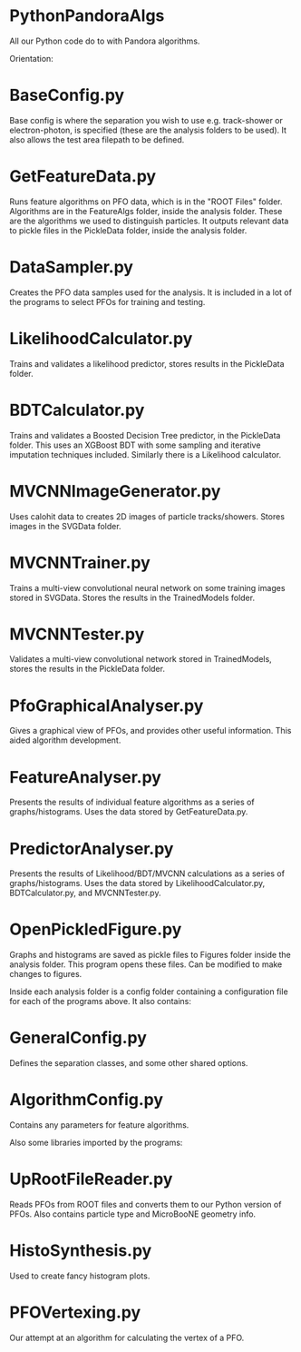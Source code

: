 # PythonPandoraAlgs
All our Python code do to with Pandora algorithms.

Orientation:

# BaseConfig.py
Base config is where the separation you wish to use e.g. track-shower or electron-photon, is specified (these are the analysis folders to be used). It also allows the test area filepath to be defined.

# GetFeatureData.py
Runs feature algorithms on PFO data, which is in the "ROOT Files" folder. Algorithms are in the FeatureAlgs folder, inside the analysis folder. These are the algorithms we used to distinguish particles. It outputs relevant data to pickle files in the PickleData folder, inside the analysis folder. 

# DataSampler.py
Creates the PFO data samples used for the analysis. It is included in a lot of the programs to select PFOs for training and testing.

# LikelihoodCalculator.py
Trains and validates a likelihood predictor, stores results in the PickleData folder.

# BDTCalculator.py
Trains and validates a Boosted Decision Tree predictor, in the PickleData folder. This uses an XGBoost BDT with some sampling and iterative imputation techniques included. Similarly there is a Likelihood calculator.

# MVCNNImageGenerator.py
Uses calohit data to creates 2D images of particle tracks/showers. Stores images in the SVGData folder.

# MVCNNTrainer.py
Trains a multi-view convolutional neural network on some training images stored in SVGData. Stores the results in the TrainedModels folder.

# MVCNNTester.py
Validates a multi-view convolutional network stored in TrainedModels, stores the results in the PickleData folder.

# PfoGraphicalAnalyser.py
Gives a graphical view of PFOs, and provides other useful information. This aided algorithm development.

# FeatureAnalyser.py
Presents the results of individual feature algorithms as a series of graphs/histograms. Uses the data stored by GetFeatureData.py.

# PredictorAnalyser.py
Presents the results of Likelihood/BDT/MVCNN calculations as a series of graphs/histograms. Uses the data stored by LikelihoodCalculator.py, BDTCalculator.py, and MVCNNTester.py.

# OpenPickledFigure.py
Graphs and histograms are saved as pickle files to Figures folder inside the analysis folder. This program opens these files. Can be modified to make changes to figures.

Inside each analysis folder is a config folder containing a configuration file for each of the programs above. It also contains:

# GeneralConfig.py
Defines the separation classes, and some other shared options.

# AlgorithmConfig.py
Contains any parameters for feature algorithms.

Also some libraries imported by the programs:
# UpRootFileReader.py
Reads PFOs from ROOT files and converts them to our Python version of PFOs. Also contains particle type and MicroBooNE geometry info.

# HistoSynthesis.py
Used to create fancy histogram plots.

# PFOVertexing.py
Our attempt at an algorithm for calculating the vertex of a PFO.

